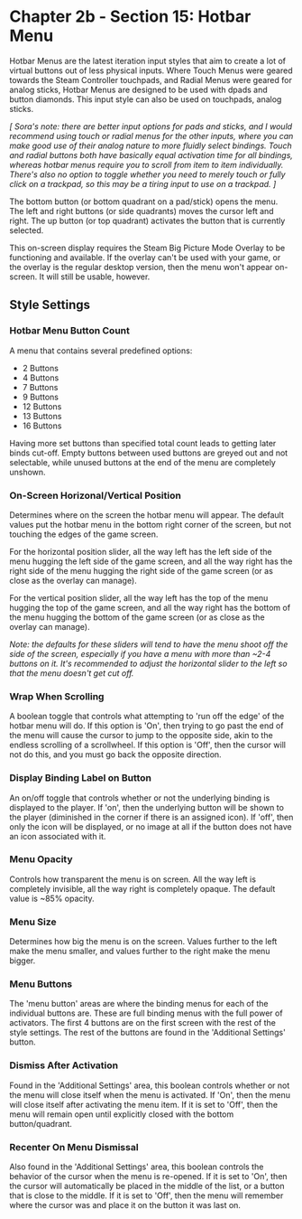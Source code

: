 # Chapter 2b - Section 15: Hotbar Menu

Hotbar Menus are the latest iteration input styles that aim to create a lot of virtual
buttons out of less physical inputs. Where Touch Menus were geared towards the Steam
Controller touchpads, and Radial Menus were geared for analog sticks, Hotbar Menus are
designed to be used with dpads and button diamonds. This input style can also be used on
touchpads, analog sticks.

*[ Sora's note: there are better input options for pads and sticks, and I would recommend
  using touch or radial menus for the other inputs, where you can make good use of their
  analog nature to more fluidly select bindings. Touch and radial buttons both have basically
  equal activation time for all bindings, whereas hotbar menus require you to scroll from
  item to item individually. There's also no option to toggle whether you need to merely
  touch or fully click on a trackpad, so this may be a tiring input to use on a trackpad. ]*
  
The bottom button (or bottom quadrant on a pad/stick) opens the menu. The left and right
buttons (or side quadrants) moves the cursor left and right. The up button (or top quadrant)
activates the button that is currently selected.

This on-screen display requires the Steam Big Picture Mode Overlay to be functioning and
available. If the overlay can't be used with your game, or the overlay is the regular
desktop version, then the menu won't appear on-screen. It will still be usable, however.

## Style Settings

### Hotbar Menu Button Count

A menu that contains several predefined options:

- 2 Buttons
- 4 Buttons
- 7 Buttons
- 9 Buttons
- 12 Buttons
- 13 Buttons
- 16 Buttons

Having more set buttons than specified total count leads to getting later binds cut-off.
Empty buttons between used buttons are greyed out and not selectable, while unused buttons
at the end of the menu are completely unshown.

### On-Screen Horizonal/Vertical Position

Determines where on the screen the hotbar menu will appear. The default values put the hotbar
menu in the bottom right corner of the screen, but not touching the edges of the game screen.

For the horizontal position slider, all the way left has the left side of the menu hugging
the left side of the game screen, and all the way right has the right side of the menu hugging
the right side of the game screen (or as close as the overlay can manage).

For the vertical position slider, all the way left has the top of the menu hugging the top of
the game screen, and all the way right has the bottom of the menu hugging the bottom of the game
screen (or as close as the overlay can manage).

*Note: the defaults for these sliders will tend to have the menu shoot off the side of the screen,
especially if you have a menu with more than ~2-4 buttons on it. It's recommended to adjust the
horizontal slider to the left so that the menu doesn't get cut off.*

### Wrap When Scrolling

A boolean toggle that controls what attempting to 'run off the edge' of the hotbar menu will do.
If this option is 'On', then trying to go past the end of the menu will cause the cursor to jump
to the opposite side, akin to the endless scrolling of a scrollwheel. If this option is 'Off', then
the cursor will not do this, and you must go back the opposite direction.

### Display Binding Label on Button

An on/off toggle that controls whether or not the underlying binding is displayed to the player.
If 'on', then the underlying button will be shown to the player (diminished in the corner if there
is an assigned icon). If 'off', then only the icon will be displayed, or no image at all if the button
does not have an icon associated with it.

### Menu Opacity

Controls how transparent the menu is on screen. All the way left is completely invisible, all the way
right is completely opaque. The default value is ~85% opacity.

### Menu Size

Determines how big the menu is on the screen. Values further to the left make the menu smaller, and
values further to the right make the menu bigger.

### Menu Buttons

The 'menu button' areas are where the binding menus for each of the individual buttons are. These are
full binding menus with the full power of activators. The first 4 buttons are on the first screen with
the rest of the style settings. The rest of the buttons are found in the 'Additional Settings' button.

### Dismiss After Activation

Found in the 'Additional Settings' area, this boolean controls whether or not the menu will close itself
when the menu is activated. If 'On', then the menu will close itself after activating the menu item. If
it is set to 'Off', then the menu will remain open until explicitly closed with the bottom button/quadrant.

### Recenter On Menu Dismissal

Also found in the 'Additional Settings' area, this boolean controls the behavior of the cursor when the menu
is re-opened. If it is set to 'On', then the cursor will automatically be placed in the middle of the list, or
a button that is close to the middle. If it is set to 'Off', then the menu will remember where the cursor was
and place it on the button it was last on.
